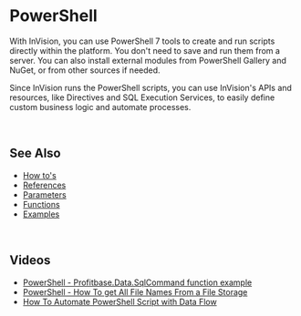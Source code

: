 # PowerShell

With InVision, you can use PowerShell 7 tools to create and run scripts directly within the platform. You don't need to save and run them from a server. You can also install external modules from PowerShell Gallery and NuGet, or from other sources if needed.

Since InVision runs the PowerShell scripts, you can use InVision's APIs and resources, like Directives and SQL Execution Services, to easily define custom business logic and automate processes.


<br/>

## See Also

- [How to's](powershell/howto.md)
- [References](powershell/referencedoc.md)
- [Parameters](powershell/parameters.md)
- [Functions](powershell/functiondoc.md)
- [Examples](powershell/commands.md)
<br/>

## Videos

* [PowerShell - Profitbase.Data.SqlCommand function example](https://profitbasedocs.blob.core.windows.net/videos/powershell%20-%20SQL%20Command.mp4)
* [PowerShell - How To get All File Names From a File Storage](https://profitbasedocs.blob.core.windows.net/videos/PowerShell%20-%20file%20name%20export.mp4)
* [How To Automate PowerShell Script with Data Flow](https://profitbasedocs.blob.core.windows.net/videos/PowerShell%20-%20How%20To%20Automate%20Script%20with%20Data%20Flow.mp4)

<br/>
